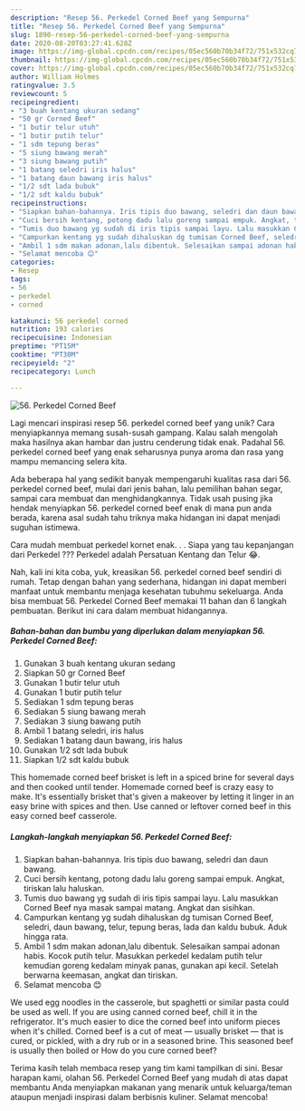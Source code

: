 ```yaml
---
description: "Resep 56. Perkedel Corned Beef yang Sempurna"
title: "Resep 56. Perkedel Corned Beef yang Sempurna"
slug: 1890-resep-56-perkedel-corned-beef-yang-sempurna
date: 2020-08-20T03:27:41.628Z
image: https://img-global.cpcdn.com/recipes/05ec560b70b34f72/751x532cq70/56-perkedel-corned-beef-foto-resep-utama.jpg
thumbnail: https://img-global.cpcdn.com/recipes/05ec560b70b34f72/751x532cq70/56-perkedel-corned-beef-foto-resep-utama.jpg
cover: https://img-global.cpcdn.com/recipes/05ec560b70b34f72/751x532cq70/56-perkedel-corned-beef-foto-resep-utama.jpg
author: William Holmes
ratingvalue: 3.5
reviewcount: 5
recipeingredient:
- "3 buah kentang ukuran sedang"
- "50 gr Corned Beef"
- "1 butir telur utuh"
- "1 butir putih telur"
- "1 sdm tepung beras"
- "5 siung bawang merah"
- "3 siung bawang putih"
- "1 batang seledri iris halus"
- "1 batang daun bawang iris halus"
- "1/2 sdt lada bubuk"
- "1/2 sdt kaldu bubuk"
recipeinstructions:
- "Siapkan bahan-bahannya. Iris tipis duo bawang, seledri dan daun bawang."
- "Cuci bersih kentang, potong dadu lalu goreng sampai empuk. Angkat, tiriskan lalu haluskan."
- "Tumis duo bawang yg sudah di iris tipis sampai layu. Lalu masukkan Corned Beef nya masak sampai matang. Angkat dan sisihkan."
- "Campurkan kentang yg sudah dihaluskan dg tumisan Corned Beef, seledri, daun bawang, telur, tepung beras, lada dan kaldu bubuk. Aduk hingga rata."
- "Ambil 1 sdm makan adonan,lalu dibentuk. Selesaikan sampai adonan habis. Kocok putih telur. Masukkan perkedel kedalam putih telur kemudian goreng kedalam minyak panas, gunakan api kecil. Setelah berwarna keemasan, angkat dan tiriskan."
- "Selamat mencoba 😊"
categories:
- Resep
tags:
- 56
- perkedel
- corned

katakunci: 56 perkedel corned 
nutrition: 193 calories
recipecuisine: Indonesian
preptime: "PT15M"
cooktime: "PT30M"
recipeyield: "2"
recipecategory: Lunch

---
```



![56. Perkedel Corned Beef](https://img-global.cpcdn.com/recipes/05ec560b70b34f72/751x532cq70/56-perkedel-corned-beef-foto-resep-utama.jpg)

Lagi mencari inspirasi resep 56. perkedel corned beef yang unik? Cara menyiapkannya memang susah-susah gampang. Kalau salah mengolah maka hasilnya akan hambar dan justru cenderung tidak enak. Padahal 56. perkedel corned beef yang enak seharusnya punya aroma dan rasa yang mampu memancing selera kita.

Ada beberapa hal yang sedikit banyak mempengaruhi kualitas rasa dari 56. perkedel corned beef, mulai dari jenis bahan, lalu pemilihan bahan segar, sampai cara membuat dan menghidangkannya. Tidak usah pusing jika hendak menyiapkan 56. perkedel corned beef enak di mana pun anda berada, karena asal sudah tahu triknya maka hidangan ini dapat menjadi suguhan istimewa.

Cara mudah membuat perkedel kornet enak. . . Siapa yang tau kepanjangan dari Perkedel ??? Perkedel adalah Persatuan Kentang dan Telur 😂.


Nah, kali ini kita coba, yuk, kreasikan 56. perkedel corned beef sendiri di rumah. Tetap dengan bahan yang sederhana, hidangan ini dapat memberi manfaat untuk membantu menjaga kesehatan tubuhmu sekeluarga. Anda bisa membuat 56. Perkedel Corned Beef memakai 11 bahan dan 6 langkah pembuatan. Berikut ini cara dalam membuat hidangannya.

<!--inarticleads1-->

##### Bahan-bahan dan bumbu yang diperlukan dalam menyiapkan 56. Perkedel Corned Beef:

1. Gunakan 3 buah kentang ukuran sedang
1. Siapkan 50 gr Corned Beef
1. Gunakan 1 butir telur utuh
1. Gunakan 1 butir putih telur
1. Sediakan 1 sdm tepung beras
1. Sediakan 5 siung bawang merah
1. Sediakan 3 siung bawang putih
1. Ambil 1 batang seledri, iris halus
1. Sediakan 1 batang daun bawang, iris halus
1. Gunakan 1/2 sdt lada bubuk
1. Siapkan 1/2 sdt kaldu bubuk


This homemade corned beef brisket is left in a spiced brine for several days and then cooked until tender. Homemade corned beef is crazy easy to make. It&#39;s essentially brisket that&#39;s given a makeover by letting it linger in an easy brine with spices and then. Use canned or leftover corned beef in this easy corned beef casserole. 

<!--inarticleads2-->

##### Langkah-langkah menyiapkan 56. Perkedel Corned Beef:

1. Siapkan bahan-bahannya. Iris tipis duo bawang, seledri dan daun bawang.
1. Cuci bersih kentang, potong dadu lalu goreng sampai empuk. Angkat, tiriskan lalu haluskan.
1. Tumis duo bawang yg sudah di iris tipis sampai layu. Lalu masukkan Corned Beef nya masak sampai matang. Angkat dan sisihkan.
1. Campurkan kentang yg sudah dihaluskan dg tumisan Corned Beef, seledri, daun bawang, telur, tepung beras, lada dan kaldu bubuk. Aduk hingga rata.
1. Ambil 1 sdm makan adonan,lalu dibentuk. Selesaikan sampai adonan habis. Kocok putih telur. Masukkan perkedel kedalam putih telur kemudian goreng kedalam minyak panas, gunakan api kecil. Setelah berwarna keemasan, angkat dan tiriskan.
1. Selamat mencoba 😊


We used egg noodles in the casserole, but spaghetti or similar pasta could be used as well. If you are using canned corned beef, chill it in the refrigerator. It&#39;s much easier to dice the corned beef into uniform pieces when it&#39;s chilled. Corned beef is a cut of meat — usually brisket — that is cured, or pickled, with a dry rub or in a seasoned brine. This seasoned beef is usually then boiled or How do you cure corned beef? 

Terima kasih telah membaca resep yang tim kami tampilkan di sini. Besar harapan kami, olahan 56. Perkedel Corned Beef yang mudah di atas dapat membantu Anda menyiapkan makanan yang menarik untuk keluarga/teman ataupun menjadi inspirasi dalam berbisnis kuliner. Selamat mencoba!
